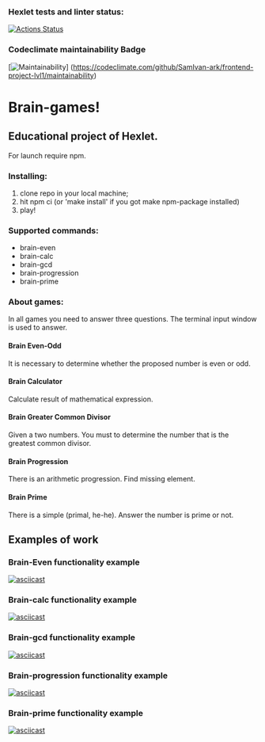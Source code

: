 ### Hexlet tests and linter status:

[![Actions Status](https://github.com/SamIvan-ark/frontend-project-lvl1/workflows/hexlet-check/badge.svg)](https://github.com/SamIvan-ark/frontend-project-lvl1/actions)
### Codeclimate maintainability Badge

[![Maintainability](https://api.codeclimate.com/v1/badges/f086b6df865c43ced51a/maintainability)]
(https://codeclimate.com/github/SamIvan-ark/frontend-project-lvl1/maintainability)

# Brain-games! 

## Educational project of Hexlet.

For launch require npm.

### Installing:

1. clone repo in your local machine;
2. hit npm ci (or 'make install' if you got make npm-package installed)
3. play!

### Supported commands:

- brain-even
- brain-calc
- brain-gcd
- brain-progression
- brain-prime

### About games:

In all games you need to answer three questions. The terminal input window is used to answer.

#### Brain Even-Odd

It is necessary to determine whether the proposed number is even or odd.  

#### Brain Calculator

Calculate result of mathematical expression.  

#### Brain Greater Common Divisor

Given a two numbers. You must to determine the number that is the greatest common divisor.

#### Brain Progression

There is an arithmetic progression. Find missing element.

#### Brain Prime

There is a simple (primal, he-he). Answer the number is prime or not.

## Examples of work

### Brain-Even functionality example
[![asciicast](https://asciinema.org/a/466123.svg)](https://asciinema.org/a/466123)
### Brain-calc functionality example
[![asciicast](https://asciinema.org/a/467256.svg)](https://asciinema.org/a/467256)
### Brain-gcd functionality example
[![asciicast](https://asciinema.org/a/467365.svg)](https://asciinema.org/a/467365)
### Brain-progression functionality example
[![asciicast](https://asciinema.org/a/467562.svg)](https://asciinema.org/a/467562)
### Brain-prime functionality example
[![asciicast](https://asciinema.org/a/467568.svg)](https://asciinema.org/a/467568)
